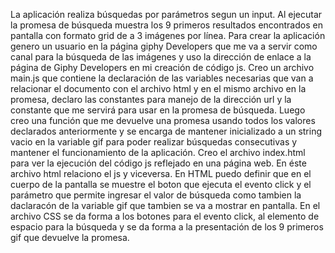 La aplicación realiza búsquedas por parámetros segun un input. Al ejecutar la promesa de búsqueda muestra los 9 primeros resultados encontrados en pantalla con formato grid de a 3 imágenes por línea.
Para crear la aplicación genero un usuario en la página giphy Developers que me va a servir como canal para la búsqueda de las imágenes y uso la dirección de enlace a la página de Giphy Developers en mi creación de código js.
Creo un archivo main.js que contiene la declaración de las variables necesarias que van a relacionar el documento con el archivo html y en el mismo archivo en la promesa, declaro las constantes para manejo de la dirección url y la constante que me servirá para usar en la promesa de búsqueda.
Luego creo una función que me devuelve una promesa usando todos los valores declarados anteriormente y se encarga de mantener inicializado a un string vacio  en la variable gif para poder realizar búsquedas consecutivas y mantener el funcionamiento de la aplicación.
Creo el archivo index.html para ver la ejecución del código js reflejado en una página web. En éste archivo html relaciono el js y viceversa. En HTML puedo definir que en el cuerpo de la pantalla se muestre el boton que ejecuta el evento click y el parámetro que permite ingresar el valor de búsqueda como tambien la daclaracón de la variable gif que tambien se va a mostrar en pantalla.
En el archivo CSS se da forma a los botones para el evento click, al elemento de espacio para la búsqueda y se da forma a la presentación de los 9 primeros gif que devuelve la promesa.   